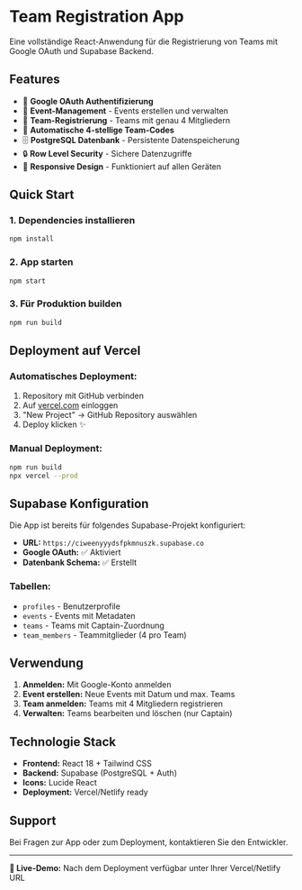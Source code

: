 # Team Registration App

Eine vollständige React-Anwendung für die Registrierung von Teams mit Google OAuth und Supabase Backend.

## Features

- 🔐 **Google OAuth Authentifizierung**
- 📅 **Event-Management** - Events erstellen und verwalten
- 👥 **Team-Registrierung** - Teams mit genau 4 Mitgliedern
- 🎯 **Automatische 4-stellige Team-Codes**
- 🗄️ **PostgreSQL Datenbank** - Persistente Datenspeicherung
- 🔒 **Row Level Security** - Sichere Datenzugriffe
- 📱 **Responsive Design** - Funktioniert auf allen Geräten

## Quick Start

### 1. Dependencies installieren
```bash
npm install
```

### 2. App starten
```bash
npm start
```

### 3. Für Produktion builden
```bash
npm run build
```

## Deployment auf Vercel

### Automatisches Deployment:
1. Repository mit GitHub verbinden
2. Auf [vercel.com](https://vercel.com) einloggen
3. "New Project" → GitHub Repository auswählen
4. Deploy klicken ✨

### Manual Deployment:
```bash
npm run build
npx vercel --prod
```

## Supabase Konfiguration

Die App ist bereits für folgendes Supabase-Projekt konfiguriert:
- **URL:** `https://ciweenyyydsfpkmnuszk.supabase.co`
- **Google OAuth:** ✅ Aktiviert
- **Datenbank Schema:** ✅ Erstellt

### Tabellen:
- `profiles` - Benutzerprofile
- `events` - Events mit Metadaten
- `teams` - Teams mit Captain-Zuordnung
- `team_members` - Teammitglieder (4 pro Team)

## Verwendung

1. **Anmelden:** Mit Google-Konto anmelden
2. **Event erstellen:** Neue Events mit Datum und max. Teams
3. **Team anmelden:** Teams mit 4 Mitgliedern registrieren
4. **Verwalten:** Teams bearbeiten und löschen (nur Captain)

## Technologie Stack

- **Frontend:** React 18 + Tailwind CSS
- **Backend:** Supabase (PostgreSQL + Auth)
- **Icons:** Lucide React
- **Deployment:** Vercel/Netlify ready

## Support

Bei Fragen zur App oder zum Deployment, kontaktieren Sie den Entwickler.

---

**🚀 Live-Demo:** Nach dem Deployment verfügbar unter Ihrer Vercel/Netlify URL
